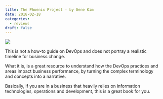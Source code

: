 ```yaml
---
title: The Phoenix Project - by Gene Kim
date: 2018-02-18
categories:
  - reviews
draft: false
---
```


![](https://i.gr-assets.com/images/S/compressed.photo.goodreads.com/books/1361113128l/17255186.jpg)

This is not a how-to guide on DevOps and does not portray a realistic timeline for business change.

What it is, is a great resource to understand how the DevOps practices and areas impact business performance, by turning the complex terminology and concepts into a narrative.

Basically, if you are in a business that heavily relies on information technologies, operations and development, this is a great book for you.
